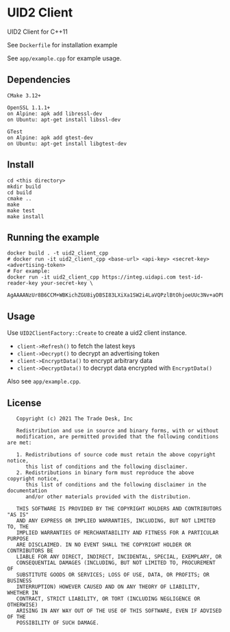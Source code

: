 # UID2 Client

UID2 Client for C++11

See `Dockerfile` for installation example

See `app/example.cpp` for example usage.

## Dependencies

```
CMake 3.12+

OpenSSL 1.1.1+
on Alpine: apk add libressl-dev
on Ubuntu: apt-get install libssl-dev

GTest
on Alpine: apk add gtest-dev
on Ubuntu: apt-get install libgtest-dev
```

## Install

```
cd <this directory>
mkdir build
cd build
cmake ..
make
make test
make install
```

## Running the example

```
docker build . -t uid2_client_cpp
# docker run -it uid2_client_cpp <base-url> <api-key> <secret-key> <advertising-token>
# For example:
docker run -it uid2_client_cpp https://integ.uidapi.com test-id-reader-key your-secret-key \
	AgAAAANzUr8B6CCM+WBKichZGU8iyDBSI83LXiXa1SW2i4LaVQPzlBtOhjoeUUc3Nv+aOPLwiVol0rnxwdNkJNgm710I4lKAp8kpjqZO6evjN6mVZalwzQA5Y4usQVEtwBkYr3V3MbYR1eI3n0Bc7/KVeanfBXUF4odpHNBEWTAL+YgSCA==
```

## Usage

Use `UID2ClientFactory::Create` to create a uid2 client instance.

 - `client->Refresh()` to fetch the latest keys
 - `client->Decrypt()` to decrypt an advertising token
 - `client->EncryptData()` to encrypt arbitrary data
 - `client->DecryptData()` to decrypt data encrypted with `EncryptData()`

Also see `app/example.cpp`.

## License

```
   Copyright (c) 2021 The Trade Desk, Inc

   Redistribution and use in source and binary forms, with or without
   modification, are permitted provided that the following conditions are met:

   1. Redistributions of source code must retain the above copyright notice,
      this list of conditions and the following disclaimer.
   2. Redistributions in binary form must reproduce the above copyright notice,
      this list of conditions and the following disclaimer in the documentation
      and/or other materials provided with the distribution.

   THIS SOFTWARE IS PROVIDED BY THE COPYRIGHT HOLDERS AND CONTRIBUTORS "AS IS"
   AND ANY EXPRESS OR IMPLIED WARRANTIES, INCLUDING, BUT NOT LIMITED TO, THE
   IMPLIED WARRANTIES OF MERCHANTABILITY AND FITNESS FOR A PARTICULAR PURPOSE
   ARE DISCLAIMED. IN NO EVENT SHALL THE COPYRIGHT HOLDER OR CONTRIBUTORS BE
   LIABLE FOR ANY DIRECT, INDIRECT, INCIDENTAL, SPECIAL, EXEMPLARY, OR
   CONSEQUENTIAL DAMAGES (INCLUDING, BUT NOT LIMITED TO, PROCUREMENT OF
   SUBSTITUTE GOODS OR SERVICES; LOSS OF USE, DATA, OR PROFITS; OR BUSINESS
   INTERRUPTION) HOWEVER CAUSED AND ON ANY THEORY OF LIABILITY, WHETHER IN
   CONTRACT, STRICT LIABILITY, OR TORT (INCLUDING NEGLIGENCE OR OTHERWISE)
   ARISING IN ANY WAY OUT OF THE USE OF THIS SOFTWARE, EVEN IF ADVISED OF THE
   POSSIBILITY OF SUCH DAMAGE.
```
